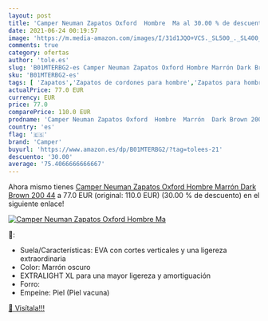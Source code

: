 ```yaml
---
layout: post
title: 'Camper Neuman Zapatos Oxford  Hombre  Ma al 30.00 % de descuento'
date: 2021-06-24 00:19:57
image: 'https://m.media-amazon.com/images/I/31d1JQO+VCS._SL500_._SL400_.jpg'
comments: true
category: ofertas
author: 'tole.es'
slug: 'B01MTERBG2-es Camper Neuman Zapatos Oxford Hombre Marrón Dark Brown 200 44'
sku: 'B01MTERBG2-es'
tags: [ 'Zapatos','Zapatos de cordones para hombre','Zapatos para hombre','Zapatos y complementos','camper','zapatos', ]
actualPrice: 77.0 EUR
currency: EUR
price: 77.0
comparePrice: 110.0 EUR
prodname: 'Camper Neuman Zapatos Oxford  Hombre  Marrón  Dark Brown 200   44'
country: 'es'
flag: '🇪🇸'
brand: 'Camper'
buyurl: 'https://www.amazon.es/dp/B01MTERBG2/?tag=tolees-21'
descuento: '30.00'
average: '75.4066666666667'
---
```


Ahora mismo tienes [Camper Neuman Zapatos Oxford  Hombre  Marrón  Dark Brown 200   44](https://www.amazon.es/dp/B01MTERBG2/?tag=tolees-21) a 77.0 EUR (original: 110.0 EUR) (30.00 %  de descuento) en el siguiente enlace!

[![Camper Neuman Zapatos Oxford  Hombre  Ma](https://m.media-amazon.com/images/I/31d1JQO+VCS._SL500_._SL400_.jpg)](https://www.amazon.es/dp/B01MTERBG2/?tag=tolees-21)

🔎:

- Suela/Características: EVA con cortes verticales y una ligereza extraordinaria
- Color: Marrón oscuro
- EXTRALIGHT XL para una mayor ligereza y amortiguación
- Forro:
- Empeine: Piel (Piel vacuna)

[🛒 Visítala!!!](https://www.amazon.es/dp/B01MTERBG2/?tag=tolees-21)
